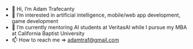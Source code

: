- 👋 Hi, I’m Adam Trafecanty
- 👀 I’m interested in artificial intelligence, mobile/web app development, game development
- 🌱 I’m currently mentoring AI students at VeritasAI while I pursue my MBA at California Baptist University
- 📫 How to reach me => adamtraf@gmail.com

<!---
atrafec1/atrafec1 is a ✨ special ✨ repository because its `README.md` (this file) appears on your GitHub profile.
You can click the Preview link to take a look at your changes.
--->
